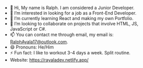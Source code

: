 - 👋 Hi, My name is Ralph. I am considered a Junior Developer. 
- 👀 I’m interested in looking for a job as a Front-End Developer. 
- 🌱 I’m currently learning React and making my own Portfolio. 
- 💞️ I’m looking to collaborate on projects that involve HTML, JS, JavaScript or C#.
- 📫 You can contact me through email, my email is: RalphAyala17@outlook.com.
- 😄 Pronouns: He/Him
- ⚡ Fun fact: I like to workout 3-4 days a week. Split routine.
- Website: https://rayaladev.netlify.app/
  

<!---
RalphA17/RalphA17 is a ✨ special ✨ repository because its `README.md` (this file) appears on your GitHub profile.
You can click the Preview link to take a look at your changes.
--->
